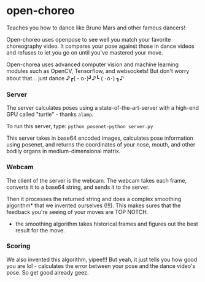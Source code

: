 # open-choreo
Teaches you how to dance like Bruno Mars and other famous dancers!

Open-choreo uses openpose to see well you match your favorite choreography video. It compares your pose against those in dance videos and refuses to let you go on until you've mastered your move.

Open-chorea uses advanced computer vision and machine learning modules such as OpenCV, Tensorflow, and websockets! But don't worry about that... just dance ♪┏(・o･)┛♪┗ ( ･o･) ┓♪


### Server

The server calculates poses using a state-of-the-art-server with a high-end GPU called "turtle" - thanks `alamp`.

To run this server, type:
`python posenet-python server.py`

This server takes in base64 encoded images, calculates pose information using posenet, and returns the coordinates of your nose, mouth, and other bodily organs in medium-dimensional matrix.

### Webcam

The client of the server is the webcam. The webcam takes each frame, converts it to a base64 string, and sends it to the server.

Then it processes the returned string and does a complex smoothing algorithm* that we invented ourselves (!!!). This makes sures that the feedback you're seeing of your moves are TOP NOTCH.

* the smoothing algorithm takes historical frames and figures out the best result for the move.

### Scoring

We also invented this algorithm, yipee!!! But yeah, it just tells you how good you are lol - calculates the error between your pose and the dance video's pose. So get good already geez.